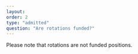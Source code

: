```yaml
---
layout: 
order: 2
type: "admitted"
question: "Are rotations funded?"
---
```


Please note that rotations are not funded positions.
